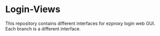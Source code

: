 # Login-Views
This repository contains different interfaces for ezproxy login web GUI. Each branch is a different interface. 
